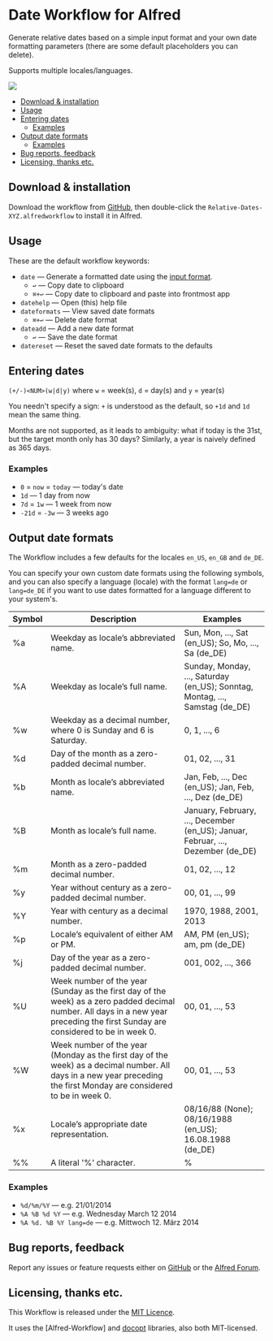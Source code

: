 # Date Workflow for Alfred

Generate relative dates based on a simple input format and your own date formatting parameters (there are some default placeholders you can delete).

Supports multiple locales/languages.

![][demo]

<!-- MarkdownTOC autolink="true" bracket="round" depth="3" autoanchor="true" -->

- [Download & installation](#download--installation)
- [Usage](#usage)
- [Entering dates](#entering-dates)
    - [Examples](#examples)
- [Output date formats](#output-date-formats)
    - [Examples](#examples-1)
- [Bug reports, feedback](#bug-reports-feedback)
- [Licensing, thanks etc.](#licensing-thanks-etc)

<!-- /MarkdownTOC -->

<a name="download--installation"></a>
Download & installation
---

Download the workflow from [GitHub][latest], then double-click the `Relative-Dates-XYZ.alfredworkflow` to install it in Alfred.

<a name="usage"></a>
Usage
---

These are the default workflow keywords:

- `date` — Generate a formatted date using the [input format](#input-format).
    + `↩` — Copy date to clipboard
    + `⌘+↩` — Copy date to clipboard and paste into frontmost app
- `datehelp` — Open (this) help file
- `dateformats` — View saved date formats
    + `⌘+↩` — Delete date format
- `dateadd` — Add a new date format
    + `↩` — Save the date format
- `datereset` — Reset the saved date formats to the defaults

<a name="entering-dates"></a>
Entering dates
---

`(+/-)<NUM>(w|d|y)` where `w` = week(s), `d` = day(s) and `y` = year(s)

You needn't specify a sign: `+` is understood as the default, so `+1d` and `1d` mean the same thing.

Months are not supported, as it leads to ambiguity: what if today is the 31st, but the target month only has 30 days? Similarly, a year is naively defined as 365 days.

<a name="examples"></a>
### Examples

- `0` = `now` = `today` — today's date
- `1d` — 1 day from now
- `7d` = `1w` — 1 week from now
- `-21d` = `-3w` — 3 weeks ago

<a name="output-date-formats"></a>
Output date formats
---

The Workflow includes a few defaults for the locales `en_US`, `en_GB` and `de_DE`.

You can specify your own custom date formats using the following symbols, and you can also specify a language (locale) with the format `lang=de` or `lang=de_DE` if you want to use dates formatted for a language different to your system's.

| Symbol | Description                                                                                                                                                                      | Examples                                                                         |
| ------ | -------------------------------------------------------------------------------------------------------------------------------------------------------------------------------- | -------------------------------------------------------------------------------- |
| %a     | Weekday as locale’s abbreviated name.                                                                                                                                            | Sun, Mon, ..., Sat (en_US); So, Mo, ..., Sa (de_DE)                              |
| %A     | Weekday as locale’s full name.                                                                                                                                                   | Sunday, Monday, ..., Saturday (en_US); Sonntag, Montag, ..., Samstag (de_DE)     |
| %w     | Weekday as a decimal number, where 0 is Sunday and 6 is Saturday.                                                                                                                | 0, 1, ..., 6                                                                     |
| %d     | Day of the month as a zero-padded decimal number.                                                                                                                                | 01, 02, ..., 31                                                                  |
| %b     | Month as locale’s abbreviated name.                                                                                                                                              | Jan, Feb, ..., Dec (en_US); Jan, Feb, ..., Dez (de_DE)                           |
| %B     | Month as locale’s full name.                                                                                                                                                     | January, February, ..., December (en_US); Januar, Februar, ..., Dezember (de_DE) |
| %m     | Month as a zero-padded decimal number.                                                                                                                                           | 01, 02, ..., 12                                                                  |
| %y     | Year without century as a zero-padded decimal number.                                                                                                                            | 00, 01, ..., 99                                                                  |
| %Y     | Year with century as a decimal number.                                                                                                                                           | 1970, 1988, 2001, 2013                                                           |
| %p     | Locale’s equivalent of either AM or PM.                                                                                                                                          | AM, PM (en_US); am, pm (de_DE)                                                   |
| %j     | Day of the year as a zero-padded decimal number.                                                                                                                                 | 001, 002, ..., 366                                                               |
| %U     | Week number of the year (Sunday as the first day of the week) as a zero padded decimal number. All days in a new year preceding the first Sunday are considered to be in week 0. | 00, 01, ..., 53                                                                  |
| %W     | Week number of the year (Monday as the first day of the week) as a decimal number. All days in a new year preceding the first Monday are considered to be in week 0.             | 00, 01, ..., 53                                                                  |
| %x     | Locale’s appropriate date representation.                                                                                                                                        | 08/16/88 (None); 08/16/1988 (en_US); 16.08.1988 (de_DE)                          |
| %%     | A literal '%' character.                                                                                                                                                         | %                                                                                |

<a name="examples-1"></a>
### Examples

- `%d/%m/%Y` — e.g. 21/01/2014
- `%A %B %d %Y` — e.g. Wednesday March 12 2014
- `%A %d. %B %Y lang=de` — e.g. Mittwoch 12. März 2014

<a name="bug-reports-feedback"></a>
Bug reports, feedback
---

Report any issues or feature requests either on [GitHub][issues] or the [Alfred Forum][forum].

<a name="licensing-thanks-etc"></a>
Licensing, thanks etc.
---

This Workflow is released under the [MIT Licence][licence].

It uses the [Alfred-Workflow] and [docopt][docopt] libraries, also both MIT-licensed.

[docopt]: https://github.com/docopt/docopt
[licence]: https://opensource.org/licenses/MIT
[issues]: https://github.com/deanishe/alfred-relative-dates/issues
[forum]: https://www.alfredforum.com/topic/4056-relative-dates/
[demo]: https://github.com/deanishe/alfred-relative-dates/raw/master/demo.gif
[latest]: https://github.com/deanishe/alfred-relative-dates/releases/latest
